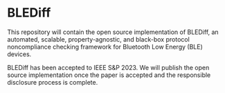 # BLEDiff

This repository will contain the open source implementation of BLEDiff, an automated, scalable, property-agnostic, and black-box protocol noncompliance checking framework for Bluetooth Low Energy (BLE) devices.

BLEDiff has been accepted to IEEE S&P 2023. We will publish the open source implementation once the paper is accepted and the responsible disclosure process is complete.
